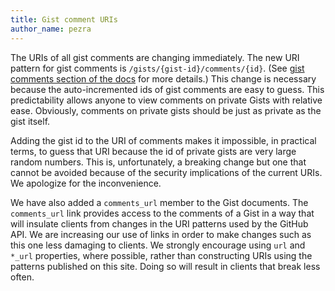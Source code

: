 ```yaml
---
title: Gist comment URIs
author_name: pezra
---
```


The URIs of all gist comments are changing immediately. The new URI pattern for gist comments is `/gists/{gist-id}/comments/{id}`. (See [gist comments section of the docs](/v3/gists/comments/) for more details.) This change is necessary because the auto-incremented ids of gist comments are easy to guess. This predictability allows anyone to view comments on private Gists with relative ease. Obviously, comments on private gists should be just as private as the gist itself.

Adding the gist id to the URI of comments makes it impossible, in practical terms, to guess that URI because the id of private gists are very large random numbers. This is, unfortunately, a breaking change but one that cannot be avoided because of the security implications of the current URIs. We apologize for the inconvenience.

We have also added a `comments_url` member to the Gist documents. The `comments_url` link provides access to the comments of a Gist in a way that will insulate clients from changes in the URI patterns used by the GitHub API. We are increasing our use of links in order to make changes such as this one less damaging to clients. We strongly encourage using `url` and `*_url` properties, where possible, rather than constructing URIs using the patterns published on this site. Doing so will result in clients that break less often.
